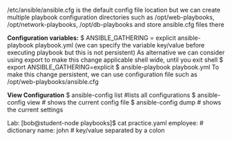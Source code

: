 /etc/ansible/ansible.cfg is the default config file location
but we can create multiple playbook configuration directories such as /opt/web-playbooks, /opt/network-playbooks, /opt/db-playbooks and store ansible.cfg files there

**Configuration variables:**
$ ANSIBLE_GATHERING = explicit ansible-playbook playbook.yml    (we can specify the variable key/value before executing playbook but this is not persistent)
As alternative we can consider using export to make this change applicable shell wide, until you exit shell
$ export ANSIBLE_GATHERING=explicit
$ ansible-playbook playbook.yml
To make this change persistent, we can use configuration file such as /opt/web-playbooks/ansible.cfg

**View Configuration**
$ ansible-config list #lists all configurations
$ ansible-config view # shows the current config file
$ ansible-config dump # shows the current settings

Lab:
[bob@student-node playbooks]$ cat practice.yaml 
employee:  # dictionary
  name: john  # key/value separated by a colon
